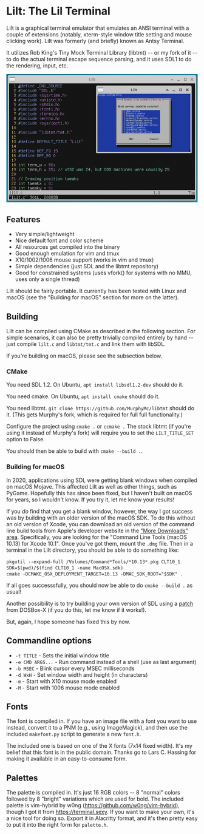 # Lilt: The Lil Terminal

Lilt is a graphical terminal emulator that emulates an ANSI terminal with
a couple of extensions (notably, xterm-style window title setting and mouse
clicking work).  Lilt was formerly (and briefly) known as Antsy Terminal.

It utilizes Rob King's Tiny Mock Terminal Library (libtmt) -- or my fork of
it -- to do the actual terminal escape sequence parsing, and it uses SDL1
to do the rendering, input, etc.

![Lilt screenshot](screenshot.png)

## Features

* Very simple/lightweight
* Nice default font and color scheme
* All resources get compiled into the binary
* Good enough emulation for vim and tmux
* X10/1002/1006 mouse support (works in vim and tmux)
* Simple dependencies (just SDL and the libtmt repository)
* Good for constrained systems (uses vfork() for systems with no MMU, uses
  only a single thread)

Lilt should be fairly portable.  It currently has been tested with Linux
and macOS (see the "Building for macOS" section for more on the latter).

## Building

Lilt can be compiled using CMake as described in the following section.
For simple scenarios, it can also be pretty trivially compiled entirely
by hand -- just compile `lilt.c` and `libtmt/tmt.c` and link them with
libSDL.

If you're building on macOS, please see the subsection below.

### CMake

You need SDL 1.2.  On Ubuntu, `apt install libsdl1.2-dev` should do it.

You need cmake.  On Ubuntu, `apt install cmake` should do it.

You need libtmt.  `git clone https://github.com/MurphyMc/libtmt` should
do it.  (This gets Murphy's fork, which is required for full
full functionality.)

Configure the project using `cmake .` or `ccmake .`  The stock libtmt
(if you're using it instead of Murphy's fork) will require you to set
the `LILT_TITLE_SET` option to False.

You should then be able to build with `cmake --build .`.

### Building for macOS

In 2020, applications using SDL were getting blank windows when compiled
on macOS Mojave.  This affected Lilt as well as other things, such as
PyGame.  Hopefully this has since been fixed, but I haven't built on
macOS for years, so I wouldn't know.  If you try it, let me know your
results!

If you *do* find that you get a blank window, however, the way I got
success was by building with an older version of the macOS SDK.  To do
this without an old version of Xcode, you can download an old version
of the command line build tools from Apple's developer website in the
["More Downloads" area](https://developer.apple.com/download/all/).
Specifically, you are looking for the "Command Line Tools (macOS 10.13)
for Xcode 10.1".  Once you've got them, mount the `.dmg` file.  Then in
a terminal in the Lilt directory, you should be able to do something like:
```
pkgutil --expand-full /Volumes/Command*Tools/*10.13*.pkg CLT10_1
SDK=$(pwd)/$(find CLT10_1 -name MacOSX.sdk)
cmake -DCMAKE_OSX_DEPLOYMENT_TARGET=10.13 -DMAC_SDK_ROOT="$SDK" .
```

If all goes successsfully, you should now be able to do `cmake --build .`
as usual!

Another possibility is to try building your own version of SDL using a
[patch](https://github.com/joncampbell123/dosbox-x/commit/fdf6061c)
from DOSBox-X (if you do this, let me know if it works!).

But, again, I hope someone has fixed this by now.

## Commandline options

* `-t TITLE` - Sets the initial window title
* `-e CMD ARGS...` - Run command instead of a shell (use as last argument)
* `-b MSEC` - Blink cursor every MSEC milliseconds
* `-d WxH` - Set window width and height (in characters)
* `-m` - Start with X10 mouse mode enabled
* `-M` - Start with 1006 mouse mode enabled

## Fonts

The font is compiled in.  If you have an image file with a font you want
to use instead, convert it to a PNM (e.g., using ImageMagick), and then
use the included `makefont.py` script to generate a new `font.h`.

The included one is based on one of the X fonts (7x14 fixed width).  It's
my belief that this font is in the public domain.  Thanks go to Lars C.
Hassing for making it available in an easy-to-consume form.

## Palettes

The palette is compiled in.  It's just 16 RGB colors -- 8 "normal" colors
followed by 8 "bright" variations which are used for bold.  The included
palette is vim-hybrid by w0ng (https://github.com/w0ng/vim-hybrid), though
I got it from https://terminal.sexy.  If you want to make your own, it's
a nice tool for doing so.  Export it in Alacritty format, and it's then
pretty easy to put it into the right form for `palette.h`.
